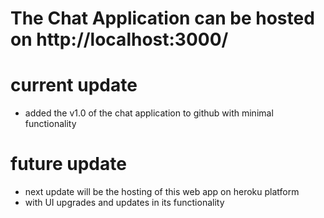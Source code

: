 # The Chat Application can be hosted on http://localhost:3000/
# current update
* added the v1.0 of the chat application to github with minimal functionality
# future update
* next update will be the hosting of this web app on heroku platform
*  with UI upgrades and updates in its functionality
